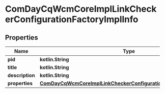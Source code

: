 
# ComDayCqWcmCoreImplLinkCheckerConfigurationFactoryImplInfo

## Properties
Name | Type | Description | Notes
------------ | ------------- | ------------- | -------------
**pid** | **kotlin.String** |  |  [optional]
**title** | **kotlin.String** |  |  [optional]
**description** | **kotlin.String** |  |  [optional]
**properties** | [**ComDayCqWcmCoreImplLinkCheckerConfigurationFactoryImplProperties**](ComDayCqWcmCoreImplLinkCheckerConfigurationFactoryImplProperties.md) |  |  [optional]



